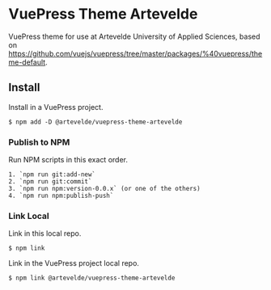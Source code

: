 # VuePress Theme Artevelde

VuePress theme for use at Artevelde University of Applied Sciences, based on https://github.com/vuejs/vuepress/tree/master/packages/%40vuepress/theme-default.

## Install

Install in a VuePress project.

    $ npm add -D @artevelde/vuepress-theme-artevelde

### Publish to NPM

Run NPM scripts in this exact order.

    1. `npm run git:add-new`
    2. `npm run git:commit`
    3. `npm run npm:version-0.0.x` (or one of the others)
    4. `npm run npm:publish-push`

### Link Local

Link in this local repo.

    $ npm link

Link in the VuePress project local repo.

    $ npm link @artevelde/vuepress-theme-artevelde